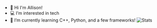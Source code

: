 - 💌 Hi I'm Allison!
- 💻 I’m interested in tech
- 🌱 I’m currently learning C++, Python, and a few frameworks!
![Stats](https://github-readme-stats.vercel.app/api/top-langs/?username=allison-pham&layout=compact&theme=dark&langs_count=3)

<!---
allison-pham/allison-pham is a ✨ special ✨ repository because its `README.md` (this file) appears on your GitHub profile.
You can click the Preview link to take a look at your changes.
--->
